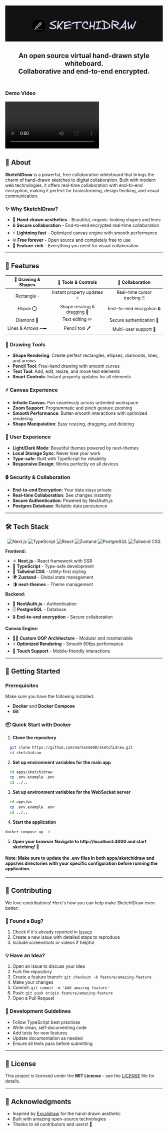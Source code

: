 ![Banner](apps/sketchidraw/public/images/Banner.png?raw=true "Sketchidraw app")

<div align="center">
  <h2>
    An open source virtual hand-drawn style whiteboard. </br>
    Collaborative and end-to-end encrypted. </br>
  <br />
  </h2>
</div>

### Demo Video

<video controls>
  <source src="https://github.com/markande98/sketchidraw/releases/download/video/sketchidraw-demo.mp4" type="video/mp4">
</video>

## 🎯 About

**SketchIDraw** is a powerful, free collaborative whiteboard that brings the charm of hand-drawn sketches to digital collaboration. Built with modern web technologies, it offers real-time collaboration with end-to-end encryption, making it perfect for brainstorming, design thinking, and visual communication.

### ✨ Why SketchIDraw?

- 🎨 **Hand-drawn aesthetics** - Beautiful, organic-looking shapes and lines
- 🔒 **Secure collaboration** - End-to-end encrypted real-time collaboration
- ⚡ **Lightning fast** - Optimized canvas engine with smooth performance
- 🌐 **Free forever** - Open source and completely free to use
- 🎯 **Feature-rich** - Everything you need for visual collaboration

---

## 🚀 Features

<div align="center">

| 🎨 **Drawing & Shapes** |   🔧 **Tools & Controls**    |     🌟 **Collaboration**     |
| :---------------------: | :--------------------------: | :--------------------------: |
|      Rectangle ▫️       | Instant property updates ⚡  | Real-time cursor tracking 🖱️ |
|       Ellipse ⭕        | Shape resizing & dragging 🔄 |   End-to-end encryption 🔒   |
|       Diamond 🔷        |       Text editing ✏️        |   Secure authentication 🔑   |
|   Lines & Arrows ➖➡️   |        Pencil tool 🖊️        |    Multi-user support 👥     |

</div>

### 🎨 **Drawing Tools**

- **Shape Rendering**: Create perfect rectangles, ellipses, diamonds, lines, and arrows
- **Pencil Tool**: Free-hand drawing with smooth curves
- **Text Tool**: Add, edit, resize, and move text elements
- **Smart Controls**: Instant property updates for all elements

### ⚡ **Canvas Experience**

- **Infinite Canvas**: Pan seamlessly across unlimited workspace
- **Zoom Support**: Programmatic and pinch gesture zooming
- **Smooth Performance**: Butter-smooth interactions with optimized rendering
- **Shape Manipulation**: Easy resizing, dragging, and deleting

### 🌟 **User Experience**

- **Light/Dark Mode**: Beautiful themes powered by next-themes
- **Local Storage Sync**: Never lose your work
- **Type-safe**: Built with TypeScript for reliability
- **Responsive Design**: Works perfectly on all devices

### 🔒 **Security & Collaboration**

- **End-to-end Encryption**: Your data stays private
- **Real-time Collaboration**: See changes instantly
- **Secure Authentication**: Powered by NextAuth.js
- **Postgres Database**: Reliable data persistence

---

## 🛠️ Tech Stack

<div align="center">

![Next.js](https://img.shields.io/badge/Next.js-000000?style=for-the-badge&logo=next.js&logoColor=white)
![TypeScript](https://img.shields.io/badge/TypeScript-007ACC?style=for-the-badge&logo=typescript&logoColor=white)
![React](https://img.shields.io/badge/React-20232A?style=for-the-badge&logo=react&logoColor=61DAFB)
![Zustand](https://img.shields.io/badge/Zustand-443E38?style=for-the-badge&logo=react&logoColor=white)
![PostgreSQL](https://img.shields.io/badge/PostgreSQL-316192?style=for-the-badge&logo=postgresql&logoColor=white)
![Tailwind CSS](https://img.shields.io/badge/Tailwind_CSS-38B2AC?style=for-the-badge&logo=tailwind-css&logoColor=white)

</div>

**Frontend:**

- ⚛️ **Next.js** - React framework with SSR
- 🎯 **TypeScript** - Type-safe development
- 🎨 **Tailwind CSS** - Utility-first styling
- 🌍 **Zustand** - Global state management
- 🌗 **next-themes** - Theme management

**Backend:**

- 🔑 **NextAuth.js** - Authentication
- 🗄️ **PostgreSQL** - Database
- 🔒 **End-to-end encryption** - Secure collaboration

**Canvas Engine:**

- 🧑‍💻 **Custom OOP Architecture** - Modular and maintainable
- ⚡ **Optimized Rendering** - Smooth 60fps performance
- 📱 **Touch Support** - Mobile-friendly interactions

---

## 🚀 Getting Started

### Prerequisites

Make sure you have the following installed:

- **Docker** and **Docker Compose**
- **Git**

### 📦 Quick Start with Docker

1. **Clone the repository**

```bash
  git clone https://github.com/markande98/sketchidraw.git
  cd sketchidraw
```

2. **Set up environment variables for the main app**

```bash
  cd apps/sketchidraw
  cp .env.example .env
  cd ../..
```

3. **Set up environment variables for the WebSocket server**

```bash
  cd apps/ws
  cp .env.example .env
  cd ../..
```

4. **Start the application**

```bash
docker compose up -d
```

5. **Open your browser Navigate to http://localhost:3000 and start sketching! 🎨**

#### Note: Make sure to update the .env files in both apps/sketchidraw and apps/ws directories with your specific configuration before running the application.

---

## 🤝 Contributing

We love contributions! Here's how you can help make SketchIDraw even better:

### 🐛 Found a Bug?

1. Check if it's already reported in [Issues](https://github.com/markande98/sketchidraw/issues)
2. Create a new issue with detailed steps to reproduce
3. Include screenshots or videos if helpful

### 💡 Have an Idea?

1. Open an issue to discuss your idea
2. Fork the repository
3. Create a feature branch: `git checkout -b feature/amazing-feature`
4. Make your changes
5. Commit: `git commit -m 'Add amazing feature'`
6. Push: `git push origin feature/amazing-feature`
7. Open a Pull Request

### 📝 Development Guidelines

- Follow TypeScript best practices
- Write clean, self-documenting code
- Add tests for new features
- Update documentation as needed
- Ensure all tests pass before submitting

---

## 📄 License

This project is licensed under the **MIT License** - see the [LICENSE](LICENSE) file for details.

---

## 🙏 Acknowledgments

- Inspired by [Excalidraw](https://excalidraw.com/) for the hand-drawn aesthetic
- Built with amazing open-source technologies
- Thanks to all contributors and users! 💙

